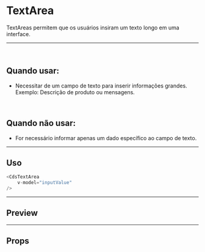 # TextArea

TextAreas permitem que os usuários insiram um texto longo em uma interface.

---
<br>

## Quando usar:
- Necessitar de um campo de texto para inserir informações grandes. Exemplo: Descrição de produto ou mensagens.

<br>

## Quando não usar:
- For necessário informar apenas um dado específico ao campo de texto.

---

## Uso

```js
<CdsTextArea
	v-model="inputValue"
/>
```

---

## Preview

<PreviewBuilder
	:args
	:component="CdsTextArea"
	:events
/>

---

## Props

<APITable
	name="CdsTextArea"
	section="props"
/>
<br>

<script setup>
import { ref } from 'vue';
import CdsTextArea from '@/components/TextArea.vue';

const events = [
	'update:modelValue',
	'focus',
	'blur',
];

const args = ref({
	disabled: false,
	state: 'default',
	required: false,
	fluid: false,
	floatingLabel: false,
	lazy: false,
	label: 'Texto',
	placeholder: 'Digite algo...',
	errorMessage: 'Campo obrigatório',
	tooltip: '',
	tooltipIcon: 'info-outline',
	supportingText: 'supportingTex',
	supportLink: '',
	supportLinkUrl: '',
});
</script>
